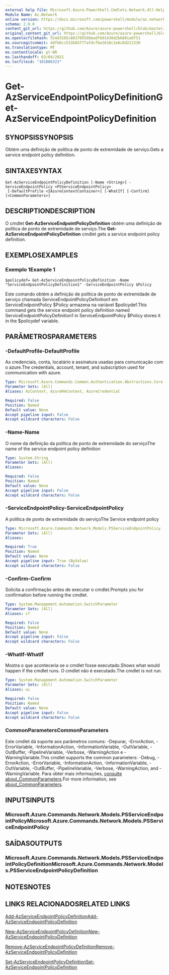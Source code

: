 ```yaml
---
external help file: Microsoft.Azure.PowerShell.Cmdlets.Network.dll-Help.xml
Module Name: Az.Network
online version: https://docs.microsoft.com/powershell/module/az.network/get-azserviceendpointpolicydefinition
schema: 2.0.0
content_git_url: https://github.com/Azure/azure-powershell/blob/master/src/Network/Network/help/Get-AzServiceEndpointPolicyDefinition.md
original_content_git_url: https://github.com/Azure/azure-powershell/blob/master/src/Network/Network/help/Get-AzServiceEndpointPolicyDefinition.md
ms.openlocfilehash: 554d3285c80370559bbedfb91430d2b6801a6f51
ms.sourcegitcommit: 4dfb0cc533b83f77afdcfbe2618c1e6c8d221330
ms.translationtype: MT
ms.contentlocale: pt-BR
ms.lasthandoff: 03/04/2021
ms.locfileid: "101886323"
---
```

# <span data-ttu-id="ecc64-101">Get-AzServiceEndpointPolicyDefinition</span><span class="sxs-lookup"><span data-stu-id="ecc64-101">Get-AzServiceEndpointPolicyDefinition</span></span>

## <span data-ttu-id="ecc64-102">SYNOPSIS</span><span class="sxs-lookup"><span data-stu-id="ecc64-102">SYNOPSIS</span></span>
<span data-ttu-id="ecc64-103">Obtém uma definição de política de ponto de extremidade de serviço.</span><span class="sxs-lookup"><span data-stu-id="ecc64-103">Gets a service endpoint policy definition.</span></span>

## <span data-ttu-id="ecc64-104">SINTAXE</span><span class="sxs-lookup"><span data-stu-id="ecc64-104">SYNTAX</span></span>

```
Get-AzServiceEndpointPolicyDefinition [-Name <String>] -ServiceEndpointPolicy <PSServiceEndpointPolicy>
 [-DefaultProfile <IAzureContextContainer>] [-WhatIf] [-Confirm] [<CommonParameters>]
```

## <span data-ttu-id="ecc64-105">DESCRIPTION</span><span class="sxs-lookup"><span data-stu-id="ecc64-105">DESCRIPTION</span></span>
<span data-ttu-id="ecc64-106">O cmdlet **Get-AzServiceEndpointPolicyDefinition** obtém uma definição de política de ponto de extremidade de serviço.</span><span class="sxs-lookup"><span data-stu-id="ecc64-106">The **Get-AzServiceEndpointPolicyDefinition** cmdlet gets a service endpoint policy definition.</span></span>

## <span data-ttu-id="ecc64-107">EXEMPLOS</span><span class="sxs-lookup"><span data-stu-id="ecc64-107">EXAMPLES</span></span>

### <span data-ttu-id="ecc64-108">Exemplo 1</span><span class="sxs-lookup"><span data-stu-id="ecc64-108">Example 1</span></span>
```
$policydef= Get-AzServiceEndpointPolicyDefinition -Name "ServiceEndpointPolicyDefinition1" -ServiceEndpointPolicy $Policy
```

<span data-ttu-id="ecc64-109">Este comando obtém a definição de política de ponto de extremidade de serviço chamada ServiceEndpointPolicyDefinition1 em ServiceEndpointPolicy $Policy armazena na variável $policydef.</span><span class="sxs-lookup"><span data-stu-id="ecc64-109">This command gets the service endpoint policy definition named ServiceEndpointPolicyDefinition1 in ServiceEndpointPolicy $Policy stores it in the $policydef variable.</span></span>

## <span data-ttu-id="ecc64-110">PARÂMETROS</span><span class="sxs-lookup"><span data-stu-id="ecc64-110">PARAMETERS</span></span>

### <span data-ttu-id="ecc64-111">-DefaultProfile</span><span class="sxs-lookup"><span data-stu-id="ecc64-111">-DefaultProfile</span></span>
<span data-ttu-id="ecc64-112">As credenciais, conta, locatário e assinatura usadas para comunicação com o azure.</span><span class="sxs-lookup"><span data-stu-id="ecc64-112">The credentials, account, tenant, and subscription used for communication with azure.</span></span>

```yaml
Type: Microsoft.Azure.Commands.Common.Authentication.Abstractions.Core.IAzureContextContainer
Parameter Sets: (All)
Aliases: AzContext, AzureRmContext, AzureCredential

Required: False
Position: Named
Default value: None
Accept pipeline input: False
Accept wildcard characters: False
```

### <span data-ttu-id="ecc64-113">-Name</span><span class="sxs-lookup"><span data-stu-id="ecc64-113">-Name</span></span>
<span data-ttu-id="ecc64-114">O nome da definição da política de ponto de extremidade do serviço</span><span class="sxs-lookup"><span data-stu-id="ecc64-114">The name of the service endpoint policy definition</span></span>

```yaml
Type: System.String
Parameter Sets: (All)
Aliases:

Required: False
Position: Named
Default value: None
Accept pipeline input: False
Accept wildcard characters: False
```

### <span data-ttu-id="ecc64-115">-ServiceEndpointPolicy</span><span class="sxs-lookup"><span data-stu-id="ecc64-115">-ServiceEndpointPolicy</span></span>
<span data-ttu-id="ecc64-116">A política de ponto de extremidade do serviço</span><span class="sxs-lookup"><span data-stu-id="ecc64-116">The Service endpoint policy</span></span>

```yaml
Type: Microsoft.Azure.Commands.Network.Models.PSServiceEndpointPolicy
Parameter Sets: (All)
Aliases:

Required: True
Position: Named
Default value: None
Accept pipeline input: True (ByValue)
Accept wildcard characters: False
```

### <span data-ttu-id="ecc64-117">-Confirm</span><span class="sxs-lookup"><span data-stu-id="ecc64-117">-Confirm</span></span>
<span data-ttu-id="ecc64-118">Solicita a confirmação antes de executar o cmdlet.</span><span class="sxs-lookup"><span data-stu-id="ecc64-118">Prompts you for confirmation before running the cmdlet.</span></span>

```yaml
Type: System.Management.Automation.SwitchParameter
Parameter Sets: (All)
Aliases: cf

Required: False
Position: Named
Default value: None
Accept pipeline input: False
Accept wildcard characters: False
```

### <span data-ttu-id="ecc64-119">-WhatIf</span><span class="sxs-lookup"><span data-stu-id="ecc64-119">-WhatIf</span></span>
<span data-ttu-id="ecc64-120">Mostra o que aconteceria se o cmdlet fosse executado.</span><span class="sxs-lookup"><span data-stu-id="ecc64-120">Shows what would happen if the cmdlet runs.</span></span> <span data-ttu-id="ecc64-121">O cmdlet não é executado.</span><span class="sxs-lookup"><span data-stu-id="ecc64-121">The cmdlet is not run.</span></span>

```yaml
Type: System.Management.Automation.SwitchParameter
Parameter Sets: (All)
Aliases: wi

Required: False
Position: Named
Default value: None
Accept pipeline input: False
Accept wildcard characters: False
```

### <span data-ttu-id="ecc64-122">CommonParameters</span><span class="sxs-lookup"><span data-stu-id="ecc64-122">CommonParameters</span></span>
<span data-ttu-id="ecc64-123">Este cmdlet dá suporte aos parâmetros comuns: -Depurar, -ErrorAction, -ErrorVariable, -InformationAction, -InformationVariable, -OutVariable, -OutBuffer, -PipelineVariable, -Verbose, -WarningAction e -WarningVariable.</span><span class="sxs-lookup"><span data-stu-id="ecc64-123">This cmdlet supports the common parameters: -Debug, -ErrorAction, -ErrorVariable, -InformationAction, -InformationVariable, -OutVariable, -OutBuffer, -PipelineVariable, -Verbose, -WarningAction, and -WarningVariable.</span></span> <span data-ttu-id="ecc64-124">Para obter mais informações, [consulte about_CommonParameters](http://go.microsoft.com/fwlink/?LinkID=113216).</span><span class="sxs-lookup"><span data-stu-id="ecc64-124">For more information, see [about_CommonParameters](http://go.microsoft.com/fwlink/?LinkID=113216).</span></span>

## <span data-ttu-id="ecc64-125">INPUTS</span><span class="sxs-lookup"><span data-stu-id="ecc64-125">INPUTS</span></span>

### <span data-ttu-id="ecc64-126">Microsoft.Azure.Commands.Network.Models.PSServiceEndpointPolicy</span><span class="sxs-lookup"><span data-stu-id="ecc64-126">Microsoft.Azure.Commands.Network.Models.PSServiceEndpointPolicy</span></span>

## <span data-ttu-id="ecc64-127">SAÍDAS</span><span class="sxs-lookup"><span data-stu-id="ecc64-127">OUTPUTS</span></span>

### <span data-ttu-id="ecc64-128">Microsoft.Azure.Commands.Network.Models.PSServiceEndpointPolicyDefinition</span><span class="sxs-lookup"><span data-stu-id="ecc64-128">Microsoft.Azure.Commands.Network.Models.PSServiceEndpointPolicyDefinition</span></span>

## <span data-ttu-id="ecc64-129">NOTES</span><span class="sxs-lookup"><span data-stu-id="ecc64-129">NOTES</span></span>

## <span data-ttu-id="ecc64-130">LINKS RELACIONADOS</span><span class="sxs-lookup"><span data-stu-id="ecc64-130">RELATED LINKS</span></span>

[<span data-ttu-id="ecc64-131">Add-AzServiceEndpointPolicyDefinition</span><span class="sxs-lookup"><span data-stu-id="ecc64-131">Add-AzServiceEndpointPolicyDefinition</span></span>](./Add-AzServiceEndpointPolicyDefinition.md)

[<span data-ttu-id="ecc64-132">New-AzServiceEndpointPolicyDefinition</span><span class="sxs-lookup"><span data-stu-id="ecc64-132">New-AzServiceEndpointPolicyDefinition</span></span>](./New-AzServiceEndpointPolicyDefinition.md)

[<span data-ttu-id="ecc64-133">Remove-AzServiceEndpointPolicyDefinition</span><span class="sxs-lookup"><span data-stu-id="ecc64-133">Remove-AzServiceEndpointPolicyDefinition</span></span>](./Remove-AzServiceEndpointPolicyDefinition.md)

[<span data-ttu-id="ecc64-134">Set-AzServiceEndpointPolicyDefinition</span><span class="sxs-lookup"><span data-stu-id="ecc64-134">Set-AzServiceEndpointPolicyDefinition</span></span>](./Set-AzServiceEndpointPolicyDefinition.md)

